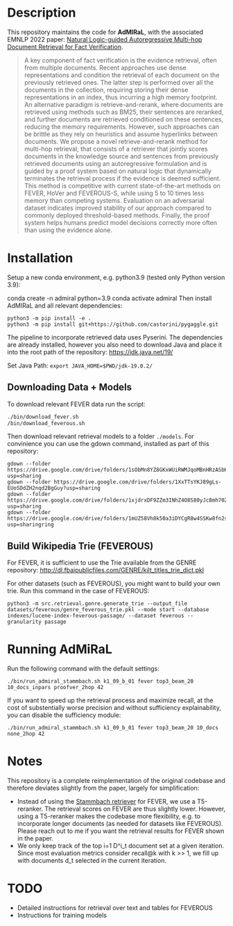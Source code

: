 # Description

This repository maintains the code for **AdMIRaL**, with the associated EMNLP 2022 paper: [Natural Logic-guided Autoregressive Multi-hop Document Retrieval
for Fact Verification](https://arxiv.org/abs/2406.13124).

> A key component of fact verification is the evidence retrieval, often from multiple documents. Recent approaches use dense representations and condition the retrieval of each document on the previously retrieved ones. The latter step is performed over all the documents in the collection, requiring storing their dense representations in an index, thus incurring a high memory footprint. An alternative paradigm is retrieve-and-rerank, where  documents are retrieved using methods such as BM25, their sentences are reranked, and further documents are retrieved  conditioned on these sentences, reducing the memory requirements. However, such approaches can be brittle as they rely on heuristics and assume hyperlinks between documents. We propose a novel retrieve-and-rerank method for multi-hop retrieval, that consists of a retriever that 
jointly scores documents in the knowledge source and sentences from previously retrieved documents using an autoregressive formulation and is guided by a proof system based on natural logic that dynamically terminates the retrieval process if the evidence is deemed sufficient. This method is competitive with current state-of-the-art methods on FEVER, HoVer and FEVEROUS-S, while using $5$ to $10$ times less memory than competing systems. Evaluation on an adversarial dataset indicates improved stability of our approach compared to commonly deployed threshold-based methods. Finally, the proof system helps humans predict model decisions correctly more often than using the evidence alone.

# Installation

Setup a new conda environment, e.g. python3.9 (tested only Python version 3.9):

conda create -n admiral python=3.9
conda activate admiral
Then install AdMIRaL and all relevant dependencies:

```
python3 -m pip install -e .
python3 -m pip install git+https://github.com/castorini/pygaggle.git
```


The pipeline to incorporate retrieved data uses Pyserini. The dependencies are already installed, however you also need to download Java and place it into the root path of the repository: https://jdk.java.net/19/

Set Java Path: `export JAVA_HOME=$PWD/jdk-19.0.2/`

## Downloading Data + Models

To download relevant FEVER data run the script:

```bash
./bin/download_fever.sh
/bin/download_feverous.sh
```


Then download relevant retrieval models to a folder `./models`. For convinience you can use the gdown command, installed as part of this repository:

```
gdown --folder https://drive.google.com/drive/folders/1sObMn8YZ8GKxWUiRWMJqoMBnHRzASbKl?usp=sharing
gdown --folder https://drive.google.com/drive/folders/1XxTTsYKJ89gLs-EUoSDdZH2nqd2BgGuy?usp=sharing
gdown --folder https://drive.google.com/drive/folders/1xjdrxDF9ZZm3INhZ4O8S80yJc8mh70ZD?usp=sharing
gdown --folder https://drive.google.com/drive/folders/1mUZ58Vh8k50a3iDYCgR8w4SSKw8fn2sk?usp=sharingring
```

## Build Wikipedia Trie (FEVEROUS)

For FEVER, it is sufficient to use the Trie available from the GENRE repository: http://dl.fbaipublicfiles.com/GENRE/kilt_titles_trie_dict.pkl

For other datasets (such as FEVEROUS), you might want to build your own trie. Run this command in the case of FEVEROUS:

```
python3 -m src.retrieval.genre.generate_trie --output_file datasets/feverous/genre_feverous_trie.pkl --mode start --database indexes/lucene-index-feverous-passage/ --dataset feverous --granularity passage
```

# Running AdMiRaL

Run the following command with the default settings:

```
./bin/run_admiral_stammbach.sh k1_09_b_01 fever top3_beam_20 10_docs_inpars proofver_2hop 42
```

If you want to speed up the retrieval process and maximize recall, at the cost of substentially worse precision and without sufficiency explainability, you can disable the sufficiency module:

```
./bin/run_admiral_stammbach.sh k1_09_b_01 fever top3_beam_20 10_docs none_2hop 42
```

# Notes

This repository is a complete reimplementation of the original codebase and therefore deviates slightly from the paper, largely for simplification:
- Instead of using the [Stammbach retriever](https://github.com/dominiksinsaarland/document-level-FEVER) for FEVER, we use a T5-reranker. The retrieval scores on FEVER are thus slightly lower. However, using a T5-reranker makes the codebase more flexibility, e.g. to incorporate longer documents (as needed for datasets like FEVEROUS). Please reach out to me if you want the retrieval results for FEVER shown in the paper.
- We only keep track of the top i=1 D^i_t document set at a given iteration. Since most evaluation metrics consider recall@k with k >> 1, we fill up with documents d_t selected in the current iteration. 

# TODO
- Detailed instructions for retrieval over text and tables for FEVEROUS
- Instructions for training models

